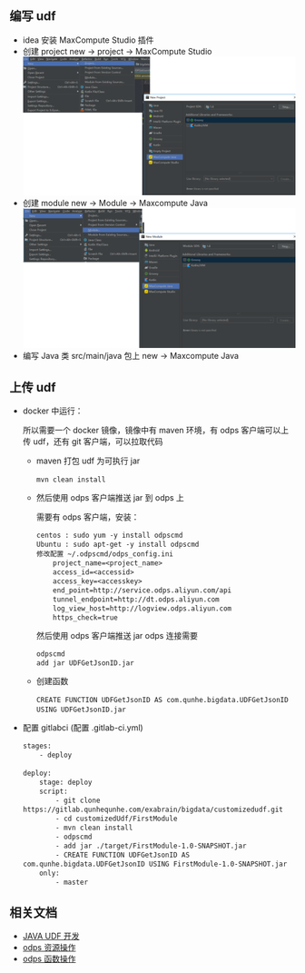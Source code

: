 ## 编写 udf

- idea 安装 MaxCompute Studio 插件
- 创建 project
  new -> project -> MaxCompute Studio
  ![创建project](./image/创建项目.png)
- 创建 module
  new -> Module -> Maxcompute Java
  ![创建module](./image/创建模块.png)
- 编写 Java 类
  src/main/java 包上 new -> Maxcompute Java

## 上传 udf

- docker 中运行：

  所以需要一个 docker 镜像，镜像中有 maven 环境，有 odps 客户端可以上传 udf，还有 git 客户端，可以拉取代码

  - maven 打包 udf 为可执行 jar

    `mvn clean install`

  - 然后使用 odps 客户端推送 jar 到 odps 上

    需要有 odps 客户端，安装：

    ```
    centos : sudo yum -y install odpscmd
    Ubuntu : sudo apt-get -y install odpscmd
    修改配置 ~/.odpscmd/odps_config.ini
        project_name=<project_name>
        access_id=<accessid>
        access_key=<accesskey>
        end_point=http://service.odps.aliyun.com/api
        tunnel_endpoint=http://dt.odps.aliyun.com
        log_view_host=http://logview.odps.aliyun.com
        https_check=true
    ```

    然后使用 odps 客户端推送 jar
    odps 连接需要

    ```
    odpscmd
    add jar UDFGetJsonID.jar
    ```

  - 创建函数

    `CREATE FUNCTION UDFGetJsonID AS com.qunhe.bigdata.UDFGetJsonID USING UDFGetJsonID.jar`

- 配置 gitlabci (配置 .gitlab-ci.yml)

  ```
  stages:
      - deploy

  deploy:
      stage: deploy
      script:
          - git clone https://gitlab.qunhequnhe.com/exabrain/bigdata/customizedudf.git
          - cd customizedUdf/FirstModule
          - mvn clean install
          - odpscmd
          - add jar ./target/FirstModule-1.0-SNAPSHOT.jar
          - CREATE FUNCTION UDFGetJsonID AS com.qunhe.bigdata.UDFGetJsonID USING FirstModule-1.0-SNAPSHOT.jar
      only:
          - master
  ```

## 相关文档

- [JAVA UDF 开发](https://help.aliyun.com/document_detail/27811.html?spm=a2c4g.11186623.6.569.21e82343E8880r)
- [odps 资源操作](https://help.aliyun.com/document_detail/27831.html)
- [odps 函数操作](https://help.aliyun.com/document_detail/27832.html)
